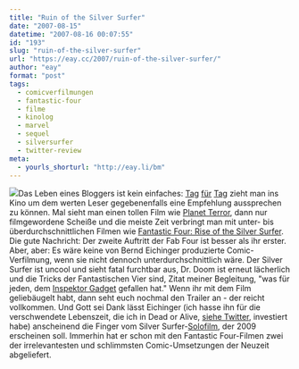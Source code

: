 ```yaml
---
title: "Ruin of the Silver Surfer"
date: "2007-08-15"
datetime: "2007-08-16 00:07:55"
id: "193"
slug: "ruin-of-the-silver-surfer"
url: "https://eay.cc/2007/ruin-of-the-silver-surfer/"
author: "eay"
format: "post"
tags:
  - comicverfilmungen
  - fantastic-four
  - filme
  - kinolog
  - marvel
  - sequel
  - silversurfer
  - twitter-review
meta:
  - yourls_shorturl: "http://eay.li/bm"
---
```


![](/uploads/2007/fantasticfour2.jpg)Das Leben eines Bloggers ist kein einfaches: [Tag](//eay.cc/2007/eay-allmachtig/) [für](//eay.cc/2007/zivildienst-4-ever/) [Tag](//eay.cc/2007/planet-trash-of-the-dead/) zieht man ins Kino um dem werten Leser gegebenenfalls eine Empfehlung aussprechen zu können. Mal sieht man einen tollen Film wie [Planet Terror](//eay.cc/2007/planet-trash-of-the-dead/), dann nur filmgewordene Scheiße und die meiste Zeit verbringt man mit unter- bis überdurchschnittlichen Filmen wie [Fantastic Four: Rise of the Silver Surfer](http://www.imdb.com/title/tt0486576/). Die gute Nachricht: Der zweite Auftritt der Fab Four ist besser als ihr erster. Aber, aber: Es wäre keine von Bernd Eichinger produzierte Comic-Verfilmung, wenn sie nicht dennoch unterdurchschnittlich wäre. Der Silver Surfer ist uncool und sieht fatal furchtbar aus, Dr. Doom ist erneut lächerlich und die Tricks der Fantastischen Vier sind, Zitat meiner Begleitung, "was für jeden, dem [Inspektor Gadget](http://en.wikipedia.org/wiki/Inspector_Gadget) gefallen hat." Wenn ihr mit dem Film geliebäugelt habt, dann seht euch nochmal den Trailer an - der reicht vollkommen. Und Gott sei Dank lässt Eichinger (ich hasse ihn für die verschwendete Lebenszeit, die ich in Dead or Alive, [siehe Twitter](http://twitter.com/Eay/statuses/207459902), investiert habe) anscheinend die Finger vom Silver Surfer-[Solofilm](http://www.imdb.com/title/tt1051916/), der 2009 erscheinen soll. Immerhin hat er schon mit den Fantastic Four-Filmen zwei der irrelevantesten und schlimmsten Comic-Umsetzungen der Neuzeit abgeliefert.

